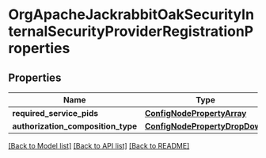# OrgApacheJackrabbitOakSecurityInternalSecurityProviderRegistrationProperties

## Properties
Name | Type | Description | Notes
------------ | ------------- | ------------- | -------------
**required_service_pids** | [**ConfigNodePropertyArray**](ConfigNodePropertyArray.md) |  | [optional] 
**authorization_composition_type** | [**ConfigNodePropertyDropDown**](ConfigNodePropertyDropDown.md) |  | [optional] 

[[Back to Model list]](../README.md#documentation-for-models) [[Back to API list]](../README.md#documentation-for-api-endpoints) [[Back to README]](../README.md)


